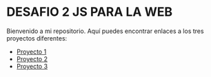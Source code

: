 # DESAFIO 2 JS PARA LA WEB

Bienvenido a mi repositorio. Aquí puedes encontrar enlaces a los tres proyectos diferentes:

- [Proyecto 1](https://jcorellanamo.github.io/desafio2_js/requerimiento_a/)
- [Proyecto 2](https://jcorellanamo.github.io/desafio2_js/requerimiento_b/)
- [Proyecto 3](https://jcorellanamo.github.io/desafio2_js/requerimiento_c/)

